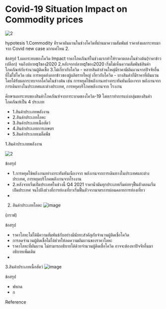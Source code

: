 # Covid-19 Situation Impact on Commodity prices
![2](https://github.com/bsssgrace/5001-mini-project/assets/117662533/23b1f09b-9b0d-4dd6-b163-2201d1ecf866)


hypotesis
1.Commodity ทีราคาผันผวนในช่วงโควิดที่ผ่านมาความสัมพันธ์ ราคาส่งผลกระทบมาจาก Covid new case มากแค่ไหน
2.

ข้อสรุป
1.ผลกระทบของโควิด Impact ราคาโภคภัณฑ์ในช่วงแรกทำให้ราคาตกลงในช่วงต้น(ราคาข้าวเปลือก) จนถึงปลายq1ของ2020
2.หลังจากปลายq1ของ2020 เริ่มไม่เห็นความสัมพันธ์สินค้าโภคภัณฑ์กับจำนวนผู้ติดเชื้อ
3.ไม่เกี่ยวกับโควิด - หลายสินค้าส่วนใหญ่มีราคามีผันผวนจากปัจจัยอื่นที่ไม่ใช่โควิด เช่น การหยุดส่งออกข้าวของผู้ผลิตรายใหญ่ 
  เกี่ยวกับโควิด - บางสินค้าก็มีราคาที่ผันผวนโดยได้รับผลกระทบจากโควิดในช่วงต้น เช่น การหยุดใช้พลังงานอย่างกระทันหันเนืองจาก พลังงานจากการเดินทางในประเทศและต่างประเทศ, การหยุดบริโภคพลังงานจาก 
               โรงงาน 
  
ศึกษาผลกระทบของสินค้าโภคภัณฑ์จากการะบาดของโควิด-19
โดยเราทำการแบ่งกลุ่มของสินค้าโภคภัณฑ์เป็น 4 ประเภท
- 1.สินค้าประเภทพลังงาน
- 2.สินค้าประเภทโลหะ
- 3.สินค้าประเภทเนื้อสัตว์
- 4.สินค้าประเภทการเกษตร
- 5.สินค้าประเภทเมล็ดพืช

1.สินค้าประเภทพลังงาน

![2](https://github.com/bsssgrace/5001-mini-project/assets/117662533/23b1f09b-9b0d-4dd6-b163-2201d1ecf866)

  ข้อสรุป
  - 1.การหยุดใช้พลังงานอย่างกระทันหันเนืองจาก พลังงานจากการเดินทางในประเทศและต่างประเทศ, การหยุดบริโภคพลังงานจากโรงงาน
  - 2.หลังจากเริ่มเปิดประเทศในช่วงนี้ Q4 2021 ราคาน้ำมันทุกประเภทเริ่มค่อยๆฟื้นตัวตอนเริ่มเปิดประเทศ จนไปถึงช่วงที่การท่องเที่ยวเริ่มฟื้นตัวจากมาตรการผ่อนคลายการท่องเที่ยว
  - 

2. สินค้าประเภทโลหะ
![image](https://github.com/bsssgrace/5001-mini-project/assets/117662533/59014d28-69d1-450f-8c09-7fde1cbca115)

(กราฟ)

  ข้อสรุป
  - ราคาโลหะไม่ได้มีความสัมพันธ์กับอย่างมีนัยยะสำคัญกับจำนวนผู้ติดเชื่อโควิด
  - การลดจำนวนผู้ติดเชื้อไม่ได้ช่วยให้ลดความผันผวนของราคาโลหะ
  - ราคาโลหะที่ผันผวน ไม่สามารถอธิบายได้ด้วยจำนวนผู้ติดเชื่อโควิด อาจจะต้องหาปัจจัยอื่นมาอธิบายเพิ่มเติม
  - 

3.สินค้าประเภทเนื้อสัตว์
![image](https://github.com/bsssgrace/5001-mini-project/assets/117662533/71e5b277-0aed-47ed-97ce-3ae835077d98)

  ข้อสรุป
  - ฟหกด
  - ก

Reference




